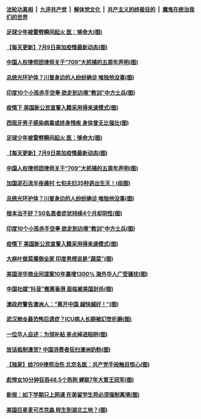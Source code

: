 

####  [法轮功真相](../../../../basic/blob/master/README.md?t=07100331) &nbsp;|&nbsp; [九评共产党](../../../../9ping.md/blob/master/README.md?t=07100331) &nbsp;|&nbsp; [解体党文化](../../../../jtdwh.md/blob/master/README.md?t=07100331)  &nbsp;|&nbsp; [共产主义的终极目的](../../../../gczydzjmd.md/blob/master/README.md?t=07100331) &nbsp;|&nbsp; [魔鬼在统治我们的世界](../../../../mgztzwmdsj.md/blob/master/README.md?t=07100331) 

#### [足球少年被雷劈瞬间起火 医：够命大(图)](../pages/p3/939165.md?t=07100331) 

#### [【每天更新】7月9日美加疫情最新动态(图)](../pages/p3/938379.md?t=07100331) 

#### [中国⼈权律师团律师关于“709”⼤抓捕的五周年声明(图)](../pages/p3/939107.md?t=07100331) 

#### [总统光环护体？川普身边的人纷纷确诊 唯独他没事(图)](../pages/p3/939109.md?t=07100331) 

#### [印度10个小孩赤手空拳 欲走到边境“教训”中方士兵(图)](../pages/p3/939077.md?t=07100331) 

#### [疫情下 美国新公民宣誓入籍采用得来速模式(图)](../pages/p3/939066.md?t=07100331) 

#### [西班牙男子感染病毒或终身残疾 身体曾无比强壮(图)](../pages/p3/939170.md?t=07100331) 

#### [足球少年被雷劈瞬间起火 医：够命大(图)](../pages/p3/939165.md?t=07100331) 

#### [【每天更新】7月9日美加疫情最新动态(图)](../pages/p3/938379.md?t=07100331) 

#### [中国⼈权律师团律师关于“709”⼤抓捕的五周年声明(图)](../pages/p3/939107.md?t=07100331) 

#### [加国泥石流半夜袭村 七旬夫妇35秒逃出生天！(组图)](../pages/p3/939123.md?t=07100331) 

#### [总统光环护体？川普身边的人纷纷确诊 唯独他没事(图)](../pages/p3/939109.md?t=07100331) 

#### [根本治不好？50名患者症状持续4个月却阴性(图)](../pages/p3/939105.md?t=07100331) 

#### [印度10个小孩赤手空拳 欲走到边境“教训”中方士兵(图)](../pages/p3/939077.md?t=07100331) 

#### [疫情下 美国新公民宣誓入籍采用得来速模式(图)](../pages/p3/939066.md?t=07100331) 

#### [大麻叶做菜撂倒全家 印度男楞说是“蔬菜”(图)](../pages/p3/939033.md?t=07100331) 

#### [美国涉华商业间谍案10年暴增1300% 海外华人广受骚扰(图)](../pages/p3/939015.md?t=07100331) 

#### [中国社媒“抖音”撤离香港 面临被美国封杀(图)](../pages/p3/939010.md?t=07100331) 

#### [澳政府警告澳洲人：“离开中国 越快越好！”(图)](../pages/p3/939003.md?t=07100331) 

#### [武汉肺炎最恐怖后遗症？ICU病人长期被幻觉折磨(图)](../pages/p3/938991.md?t=07100331) 

#### [一位华人自述：为领补贴 差点掉进陷阱(图)](../pages/p3/938965.md?t=07100331) 

#### [放话抵制澳货? 中国消费者狂扫澳洲奶粉(图)](../pages/p3/938952.md?t=07100331) 

#### [【独家】给709律师治伤 北京名医：共产党手段触目惊心(图)](../pages/p3/938882.md?t=07100331) 

#### [彪悍女10分钟狂吞48.5个热狗 蝉联7年大胃王冠军(图)](../pages/p3/938907.md?t=07100331) 

#### [新规：如下学期只上网课 在美留学生将必须强制离境(图)](../pages/p3/938893.md?t=07100331) 

#### [美国巨星麦可杰克森 转生到湖北工地？(图)](../pages/p3/938891.md?t=07100331) 

